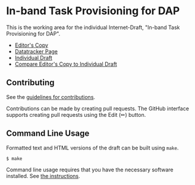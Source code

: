 # In-band Task Provisioning for DAP

This is the working area for the individual Internet-Draft, "In-band Task Provisioning for DAP".

* [Editor's Copy](https://ietf-wg-ppm.github.io/draft-ietf-ppm-dap-taskprov/#go.draft-ietf-ppm-dap-taskprov.html)
* [Datatracker Page](https://datatracker.ietf.org/doc/draft-ietf-ppm-dap-taskprov)
* [Individual Draft](https://datatracker.ietf.org/doc/html/draft-ietf-ppm-dap-taskprov)
* [Compare Editor's Copy to Individual Draft](https://ietf-wg-ppm.github.io/draft-ietf-ppm-dap-taskprov/#go.draft-ietf-ppm-dap-taskprov.diff)


## Contributing

See the
[guidelines for contributions](https://github.com/ietf-wg-ppm/draft-ietf-ppm-dap-taskprov/blob/main/CONTRIBUTING.md).

Contributions can be made by creating pull requests.
The GitHub interface supports creating pull requests using the Edit (✏) button.


## Command Line Usage

Formatted text and HTML versions of the draft can be built using `make`.

```sh
$ make
```

Command line usage requires that you have the necessary software installed.  See
[the instructions](https://github.com/martinthomson/i-d-template/blob/main/doc/SETUP.md).

